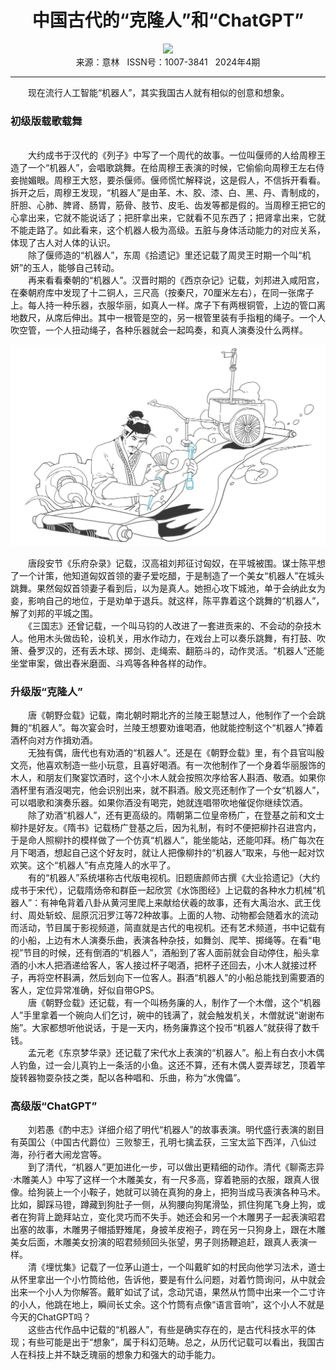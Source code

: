 # <center>中国古代的“克隆人”和“ChatGPT”</center> 

<div align=center><img src="https://raw.githubusercontent.com/leaguecn/magazines/main/img_authors/%d7%f7%d5%df%a3%ba%d5%d4%d4%cb%cc%ce.jpg"></div> 

<center>来源：意林   ISSN号：1007-3841   2024年4期</center> 


* * *


　　现在流行人工智能“机器人”，其实我国古人就有相似的创意和想象。

### 初级版载歌载舞

  
<br>　　大约成书于汉代的《列子》中写了一个周代的故事。一位叫偃师的人给周穆王造了一个“机器人”，会唱歌跳舞。在给周穆王表演的时候，它偷偷向周穆王左右侍妾抛媚眼。周穆王大怒，要杀偃师。偃师慌忙解释说，这是假人，不信拆开看看。拆开之后，周穆王发现，“机器人”是由革、木、胶、漆、白、黑、丹、青制成的，肝胆、心肺、脾肾、肠胃，筋骨、肢节、皮毛、齿发等都是假的。当周穆王把它的心拿出来，它就不能说话了；把肝拿出来，它就看不见东西了；把肾拿出来，它就不能走路了。如此看来，这个机器人极为高级。五脏与身体活动能力的对应关系，体现了古人对人体的认识。  
　　除了偃师造的“机器人”，东周《拾遗记》里还记载了周灵王时期一个叫“机妍”的玉人，能够自己转动。  
　　再来看看秦朝的“机器人”。汉晋时期的《西京杂记》记载，刘邦进入咸阳宫，在秦朝府库中发现了十二铜人，三尺高（按秦尺，70厘米左右），在同一张席子上。每人持一种乐器，衣服华丽，如真人一样。席子下有两根铜管，上边的管口离地数尺，从席后伸出。其中一根管是空的，另一根管里装有手指粗的绳子。一个人吹空管，一个人扭动绳子，各种乐器就会一起鸣奏，和真人演奏没什么两样。

![](https://raw.githubusercontent.com/leaguecn/magazines/main/img/yili20240443-1-l.jpg)

  
　　唐段安节《乐府杂录》记载，汉高祖刘邦征讨匈奴，在平城被围。谋士陈平想了一个计策，他知道匈奴首领的妻子爱吃醋，于是制造了一个美女“机器人”在城头跳舞。果然匈奴首领妻子看到后，以为是真人。她担心攻下城池，单于会纳此女为妾，影响自己的地位，于是劝单于退兵。就这样，陈平靠着这个跳舞的“机器人”，解了刘邦的平城之围。  
　　《三国志》还曾记载，一个叫马钧的人改进了一套进贡来的、不会动的杂技木人。他用木头做齿轮，设机关，用水作动力，在戏台上可以奏乐跳舞，有打鼓、吹箫、叠罗汉的，还有丢木球、掷剑、走绳索、翻筋斗的，动作灵活。“机器人”还能坐堂审案，做出舂米磨面、斗鸡等各种各样的动作。

### 升级版“克隆人”

  
　　唐《朝野佥载》记载，南北朝时期北齐的兰陵王聪慧过人，他制作了一个会跳舞的“机器人”。每次宴会时，兰陵王想要劝谁喝酒，他就能控制这个“机器人”捧着酒杯向对方作揖劝酒。  
　　无独有偶，唐代也有劝酒的“机器人”。还是在《朝野佥载》里，有个县官叫殷文亮，他喜欢制造一些小玩意，且喜好喝酒。有一次他制作了一个身着华丽服饰的木人，和朋友们聚宴饮酒时，这个小木人就会按照次序给客人斟酒、敬酒。如果你酒杯里有酒沒喝完，他会识别出来，就不斟酒。殷文亮还制作了一个女“机器人”，可以唱歌和演奏乐器。如果你酒没有喝完，她就连唱带吹地催促你继续饮酒。  
　　除了劝酒“机器人”，还有更高级的。隋朝第二位皇帝杨广，在登基之前和文士柳抃是好友。《隋书》记载杨广登基之后，因为礼制，有时不便把柳抃召进宫内，于是命人照柳抃的模样做了一个仿真“机器人”，能坐能站，还能叩拜。杨广每次在月下喝酒，想起自己这个好友时，就让人把像柳抃的“机器人”取来，与他一起对饮欢笑。这个“机器人”有点克隆人的水平了。  
　　有的“机器人”系统堪称古代版电视机。旧题唐颜师古撰《大业拾遗记》（大约成书于宋代），记载隋炀帝和群臣一起欣赏《水饰图经》上记载的各种水力机械“机器人”：有神龟背着八卦从黄河里爬上来献给伏羲的故事，还有大禹治水、武王伐纣、周处斩蛟、屈原沉汨罗江等72种故事。上面的人物、动物都会随着水的流动而活动，节目属于影视频道，简直就是古代的电视机。还有艺术频道，书中记载有的小船，上边有木人演奏乐曲，表演各种杂技，如舞剑、爬竿、掷绳等。在看“电视”节目的时候，还有倒酒的“机器人”，酒船到了客人面前就会自动停住，船头拿酒的小木人把酒递给客人，客人接过杯子喝酒，把杯子还回去，小木人就接过杯子，再将空杯斟满，然后划向下一位客人。斟酒“机器人”的小船总能找到需要酒的客人，定位异常准确，好似自带GPS。  
　　唐《朝野佥载》还记载，有一个叫杨务廉的人，制作了一个木僧，这个“机器人”手里拿着一个碗向人们乞讨，碗中的钱满了，就会触发机关，木僧就说“谢谢布施”。大家都想听他说话，于是一天内，杨务廉靠这个投币“机器人”就获得了数千钱。  
　　孟元老《东京梦华录》还记载了宋代水上表演的“机器人”。船上有白衣小木偶人钓鱼，过一会儿真钓上一条活的小鱼。这还不算，还有木偶人耍弄球艺，顶着竿旋转器物耍杂技之类，配以各种唱和、乐曲，称为“水傀儡”。

### 高级版“ChatGPT”

  
　　刘若愚《酌中志》详细介绍了明代“机器人”的故事表演。明代盛行表演的剧目有英国公（中国古代爵位）三败黎王，孔明七擒孟获，三宝太监下西洋，八仙过海，孙行者大闹龙宫等。  
　　到了清代，“机器人”更加进化一步，可以做出更精细的动作。清代《聊斋志异·木雕美人》中写了这样一个木雕美女，有一尺多高，穿着艳丽的衣服，跟真人很像。给狗装上一个小鞍子，她就可以骑在真狗的身上，把狗当成马表演各种马术。比如，脚踩马镫，蹲藏到狗肚子一侧，从狗腰向狗尾滑坠，抓住狗尾飞身上狗，或者在狗背上跪拜站立，变化灵巧而不失手。她还会和另一个木雕男子一起表演昭君出塞的故事，木雕男子帽插野雉尾，身披羊皮袍子，跨在另一只狗身上，跟在木雕美女后面，木雕美女扮演的昭君频频回头张望，男子则扬鞭追赶，跟真人表演一样。  
　　清《埋忧集》记载了一位茅山道士，一个叫戴旷如的村民向他学习法术，道士从怀里拿出一个小竹筒给他，告诉他，要是有什么问题，对着竹筒询问，从中就会出来一个小人为你解答。戴旷如试了试，念动咒语，果然从竹筒中出来一个二寸许的小人，他跳在地上，瞬间长丈余。这个竹筒有点像“语言音响”，这个小人不就是今天的ChatGPT吗？  
　　这些古代作品中记载的“机器人”，有些是确实存在的，是古代科技水平的体现；有些可能是出于“想象”，属于科幻范畴。总之，从历代记载可以看出，我国古人在科技上并不缺乏瑰丽的想象力和强大的动手能力。